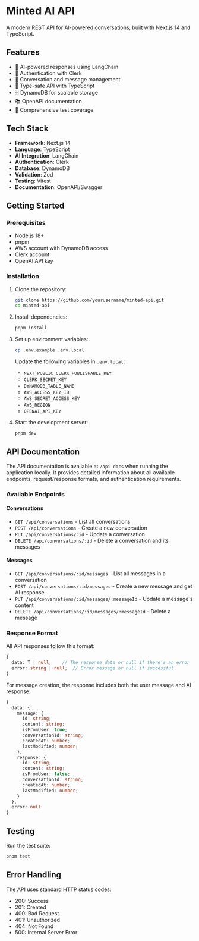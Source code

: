 # Minted AI API

A modern REST API for AI-powered conversations, built with Next.js 14 and TypeScript.

## Features

- 🤖 AI-powered responses using LangChain
- 🔐 Authentication with Clerk
- 💬 Conversation and message management
- 📝 Type-safe API with TypeScript
- 🗄️ DynamoDB for scalable storage
- 📚 OpenAPI documentation
- 🧪 Comprehensive test coverage

## Tech Stack

- **Framework**: Next.js 14
- **Language**: TypeScript
- **AI Integration**: LangChain
- **Authentication**: Clerk
- **Database**: DynamoDB
- **Validation**: Zod
- **Testing**: Vitest
- **Documentation**: OpenAPI/Swagger

## Getting Started

### Prerequisites

- Node.js 18+
- pnpm
- AWS account with DynamoDB access
- Clerk account
- OpenAI API key

### Installation

1. Clone the repository:
   ```bash
   git clone https://github.com/yourusername/minted-api.git
   cd minted-api
   ```

2. Install dependencies:
   ```bash
   pnpm install
   ```

3. Set up environment variables:
   ```bash
   cp .env.example .env.local
   ```
   Update the following variables in `.env.local`:
   - `NEXT_PUBLIC_CLERK_PUBLISHABLE_KEY`
   - `CLERK_SECRET_KEY`
   - `DYNAMODB_TABLE_NAME`
   - `AWS_ACCESS_KEY_ID`
   - `AWS_SECRET_ACCESS_KEY`
   - `AWS_REGION`
   - `OPENAI_API_KEY`

4. Start the development server:
   ```bash
   pnpm dev
   ```

## API Documentation

The API documentation is available at `/api-docs` when running the application locally. It provides detailed information about all available endpoints, request/response formats, and authentication requirements.

### Available Endpoints

#### Conversations

- `GET /api/conversations` - List all conversations
- `POST /api/conversations` - Create a new conversation
- `PUT /api/conversations/:id` - Update a conversation
- `DELETE /api/conversations/:id` - Delete a conversation and its messages

#### Messages

- `GET /api/conversations/:id/messages` - List all messages in a conversation
- `POST /api/conversations/:id/messages` - Create a new message and get AI response
- `PUT /api/conversations/:id/messages/:messageId` - Update a message's content
- `DELETE /api/conversations/:id/messages/:messageId` - Delete a message

### Response Format

All API responses follow this format:
```typescript
{
  data: T | null;    // The response data or null if there's an error
  error: string | null;  // Error message or null if successful
}
```

For message creation, the response includes both the user message and AI response:
```typescript
{
  data: {
    message: {
      id: string;
      content: string;
      isFromUser: true;
      conversationId: string;
      createdAt: number;
      lastModified: number;
    },
    response: {
      id: string;
      content: string;
      isFromUser: false;
      conversationId: string;
      createdAt: number;
      lastModified: number;
    }
  },
  error: null
}
```

## Testing

Run the test suite:
```bash
pnpm test
```

## Error Handling

The API uses standard HTTP status codes:
- 200: Success
- 201: Created
- 400: Bad Request
- 401: Unauthorized
- 404: Not Found
- 500: Internal Server Error
